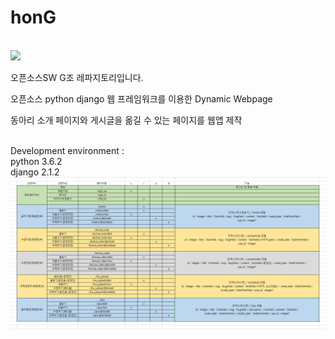 # honG
<br/>
<img src="https://user-images.githubusercontent.com/40227000/48993524-65745c80-f181-11e8-9d34-c65691eaad33.png"></img>

오픈소스SW G조 레파지토리입니다.<br>


오픈소스 python django 웹 프레임워크를 이용한 Dynamic Webpage <br>


동아리 소개 페이지와 게시글을 옮길 수 있는 페이지를 웹앱 제작<br>




<br>Development environment :<br>
python 3.6.2<br>
django 2.1.2
<br>
![culion](culion.PNG)
